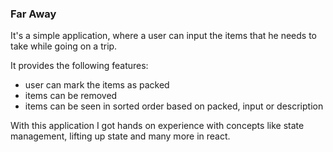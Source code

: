 ### Far Away 

It's a simple application, where a user can input the items that he needs to take while going on a trip.

It provides the following features:
- user can mark the items as packed 
- items can be removed
- items can be seen in sorted order based on packed, input or description


With this application I got hands on experience with concepts like state management, lifting up state and many more in react.